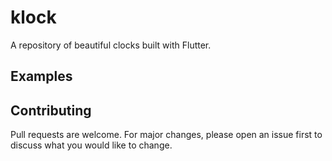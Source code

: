 # klock

A repository of beautiful clocks built with Flutter.

## Examples


## Contributing
Pull requests are welcome. For major changes, please open an issue first to discuss what you would like to change.
